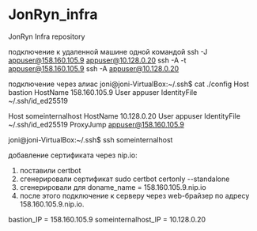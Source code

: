 # JonRyn_infra
JonRyn Infra repository


подключение к удаленной машине одной командой
ssh -J appuser@158.160.105.9 appuser@10.128.0.20
ssh -A -t appuser@158.160.105.9 ssh -A appuser@10.128.0.20

подключение через алиас
joni@joni-VirtualBox:~/.ssh$ cat ./config
Host bastion
	HostName 158.160.105.9
	User appuser
	IdentityFile ~/.ssh/id_ed25519

Host someinternalhost
	HostName 10.128.0.20
	User appuser
	IdentityFile ~/.ssh/id_ed25519
	ProxyJump appuser@158.160.105.9


joni@joni-VirtualBox:~/.ssh$ ssh someinternalhost




добавление сертификата через nip.io:
1) поставили certbot
2) сгенерировали сертификат
	sudo certbot certonly --standalone
3) сгенерировали для doname_name = 158.160.105.9.nip.io
4) после этого подключение к серверу через web-брайзер по адресу 158.160.105.9.nip.io.



bastion_IP = 158.160.105.9
someinternalhost_IP = 10.128.0.20
